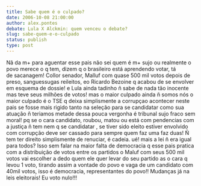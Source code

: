 ```yaml
---
title: Sabe quem é o culpado?
date: 2006-10-08 21:00:00
author: alex.pontes
debate: Lula X Alckmin: quem venceu o debate?
slug: sabe-quem-e-o-culpado
status: publish 
type: post
---
```


Nã da m+ para aguentar esse pais não sei quem é m+ sujo ou realmente o povo merece o q tem, dizem q o brasileiro está aprendendo votar, tá de sacanagem! Collor senador, Malluf com quase 500 mil votos depois de preso, sanguessugas reileitos, eo Ricardo Bezoine q acabou de se envolver em esquema de dossie! e Lula ainda tadinho ñ sabe de nada tão inocente mas teve seus milhões de votos! mas o maior culpado ainda ñ somos nós o maior culpado é o TSE q deixa simplismente a corrupçao acontecer neste pais se fosse mais rigido tanto na seleção para se candidatar como sua atuação ñ teriamos metade dessa pouca vergonha é tribunal sujo fraco sem moral! pq se o cara candidato, roubou, matou ou está com pendencias com a justiça ñ tem nem q se candidatar , se tiver sido eleito estiver envolvido com corrupção deve ser cassado para sempre quem faz uma faz duas! Ñ tem ter direito simplismente de renuciar, é cadeia. ué! mais a lei ñ era igual para todos? Isso sem falar na maior falta de democracia q esse pais pratica com a distribuição de votos entre os partidos o Maluf com seus 500 mil votos vai escolher a dedo quem ele quer levar do seu partido as o cara q levou 1 voto, tirando assim a vontade do povo e vaga de um candidato com 40mil votos, isso é democracia, representantes do povo!! Mudanças já na leis eleitorais! Eu voto nulo!!!
